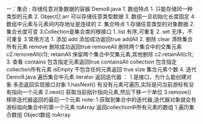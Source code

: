 一：集合 : 存储任意对象数据的容器 Demo8.java
    1. 数组特点
        1. 只能存储同一种类型的元素
        2. Object[] arr 可以存储任意类型数据
        3. 数组一旦初始化长度固定
        4. 数组中元素与元素间内存地址是连续的
    2. 集合特点
        1.存储任意类型的对象数据
        2.集合长度可变
        3.Collection是集合类的根接口
            1. list 有序,可重复
            2. set  无序，不可重复
    3.常用方法
        1. 添加
            add  添加成功返回true
            addAll
        2. 删除
            clear  清除集合所有元素
            remove  删除成功返回true
            removeAll 删除两个集合中的交集元素 c2.removeAll(c1);
            retainAll 保留两个集合中交集元素,其他删除 c2.retainAll(c1);
        3. 查看
            contains  包含指定元素返回true
            containsAll  collection 包含指定collection所有元素
            isEmpty      不包含任何元素返回 true
            size        集合元素个数
        4. 迭代  Demo9.java   遍历集合中元素
            iterator 返回迭代器 ： 1.是接口，为什么能创建对象  多态返回实现接口对象
                1.hasNext()  有没有元素可遍历,实际是问当前游标有没有指向一个元素
                2.next()    获取当前指针指向元素,然后下移一个单位
                3.remove()   移除迭代器返回的最后一个元素
            note:
                1.获取到集合中的迭代器,迭代器对象就会有游标指向集合中的第一个元素
            toArray  返回collection中所有元素的数组
                1.遍历集合数组 Object数组  toArray
